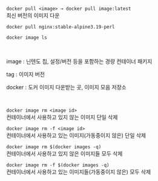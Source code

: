 `docker pull <image> → docker pull image:latest`   
최신 버전의 이미지 다운

`docker pull nginx:stable-alpine3.19-perl`

`docker image ls`

<br/>

image
: 닌텐도 칩, 설정/버전 등을 포함하는 경량 컨테이너 패키지

tag
: 이미지 버전

docker
: 도커 이미지 다운받는 곳, 이미지 모음 저장소

<br/>

`docker image rm <image id>`   
컨테이너에서 사용하고 있지 않는 이미지 단일 삭제

`docker image rm -f <image id>`   
컨테이너에서 사용하고 있는 이미지(가동중이지 않은) 단일 삭제

`docker image rm $(docker images -q)`   
컨테이너에서 사용하고 있지 않은 이미지들 모두 삭제

`docker image rm -f $(docker images -q)`   
컨테이너에서 사용하고 있는 이미지들(가동중이지 않은) 모두 삭제